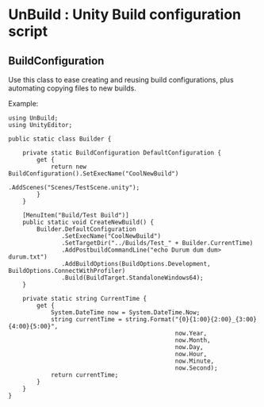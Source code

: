 UnBuild : Unity Build configuration script
==========================================

BuildConfiguration
------------------
Use this class to ease creating and reusing build configurations, plus automating copying files to new builds.

Example:

    using UnBuild;
    using UnityEditor;
    
    public static class Builder {
    
        private static BuildConfiguration DefaultConfiguration {
            get {
                return new BuildConfiguration().SetExecName("CoolNewBuild")
                                               .AddScenes("Scenes/TestScene.unity");
            }
        }
    
        [MenuItem("Build/Test Build")]
        public static void CreateNewBuild() {
            Builder.DefaultConfiguration
                   .SetExecName("CoolNewBuild")
                   .SetTargetDir("../Builds/Test_" + Builder.CurrentTime)
                   .AddPostbuildCommandLine("echo Durum dum dum> durum.txt")
                   .AddBuildOptions(BuildOptions.Development, BuildOptions.ConnectWithProfiler)
                   .Build(BuildTarget.StandaloneWindows64);
        }
    
        private static string CurrentTime {
            get {
                System.DateTime now = System.DateTime.Now;
                string currentTime = string.Format("{0}{1:00}{2:00}_{3:00}{4:00}{5:00}",
                                                   now.Year,
                                                   now.Month,
                                                   now.Day,
                                                   now.Hour,
                                                   now.Minute,
                                                   now.Second);
                return currentTime;
            }
        }
    }
